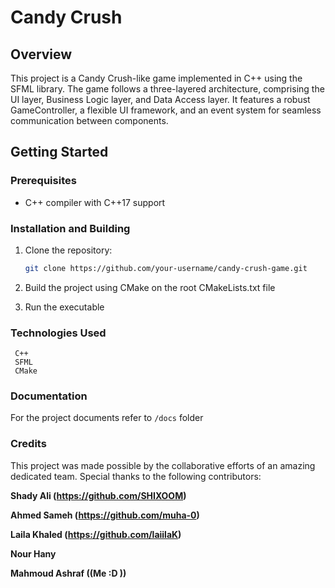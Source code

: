 
# Candy Crush

## Overview

This project is a Candy Crush-like game implemented in C++ using the SFML library. The game follows a three-layered architecture, comprising the UI layer, Business Logic layer, and Data Access layer. It features a robust GameController, a flexible UI framework, and an event system for seamless communication between components.

## Getting Started

### Prerequisites

- C++ compiler with C++17 support

### Installation and Building

1. Clone the repository:

   ```bash
   git clone https://github.com/your-username/candy-crush-game.git
   ```
2. Build the project using CMake on the root CMakeLists.txt file
3. Run the executable

### Technologies Used
	 C++
	 SFML
	 CMake

### Documentation
For the project documents refer to `/docs` folder

### Credits
This project was made possible by the collaborative efforts of an amazing dedicated team. Special thanks to the following contributors:

**Shady Ali (https://github.com/SHIXOOM)**

**Ahmed Sameh (https://github.com/muha-0)**

**Laila Khaled (https://github.com/laiilaK)**

**Nour Hany**

**Mahmoud Ashraf ((Me :D ))**
